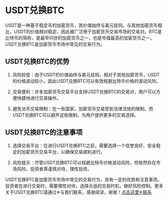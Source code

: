 # USDT兑换BTC

USDT是一种基于稳定币的加密货币，其价值始终与美元挂钩。与其他加密货币相比，USDT的价值相对稳定，因此被广泛用于加密货币交易市场的交易对。BTC是比特币的简称，是最早问世的加密货币之一，也是市值最高的加密货币之一。USDT兑换BTC是加密货币市场中常见的交易行为。

## USDT兑换BTC的优势

1. 风险较低：由于USDT的价值始终与美元挂钩，相对于其他加密货币，USDT的价格波动较小，因此USDT兑换BTC可以有效规避比特币价格的波动风险。

2. 交易便利：许多加密货币交易平台支持USDT兑换BTC的交易对，用户可以方便快捷地进行交易操作。

3. 避免法币交易限制：在一些国家，加密货币交易受到法律法规的限制，而USDT兑换BTC可以避开这些限制，为用户提供更多的交易选择。

## USDT兑换BTC的注意事项

1. 选择交易平台：在进行USDT兑换BTC之前，需要选择一个信誉良好、安全稳定的加密货币交易平台，以确保交易顺利进行。

2. 风险提示：尽管USDT兑换BTC可以规避比特币价格波动风险，但依然存在市场风险，投资者需谨慎对待，理性投资。

USDT兑换BTC是加密货币市场中常见的交易行为，具有一定的优势和注意事项。投资者在进行交易时，需要理性对待，选择合适的交易时机，做好风险控制。更多关于USDT兑换BTC请通过✈与我们联系，感谢阅读，谢谢！[点击这里✈联系](https://t.me/shalong)
